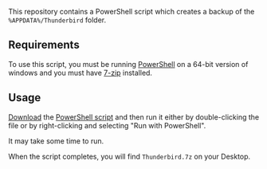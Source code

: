 This repository contains a PowerShell script which creates a backup of the `%APPDATA%/Thunderbird` folder.


## Requirements

To use this script, you must be running [PowerShell](https://github.com/PowerShell/PowerShell/releases) on a 64-bit version of windows and you must have [7-zip](https://www.7-zip.org/) installed.

## Usage

[Download](https://www.wikihow.com/Download-a-File-from-GitHub) the [PowerShell script](https://github.com/Valkryst/Backup_Thunderbird/blob/main/backup.ps1) and then run it either by double-clicking the file or by right-clicking and selecting "Run with PowerShell".

It may take some time to run.

When the script completes, you will find `Thunderbird.7z` on your Desktop.
